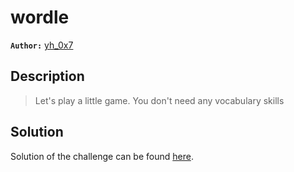 # wordle

**`Author:`** [yh_0x7](https://github.com/yh_0x7)

## Description
> Let's play a little game. You don't need any vocabulary skills    


## Solution
Solution of the challenge can be found [here](solution/).
